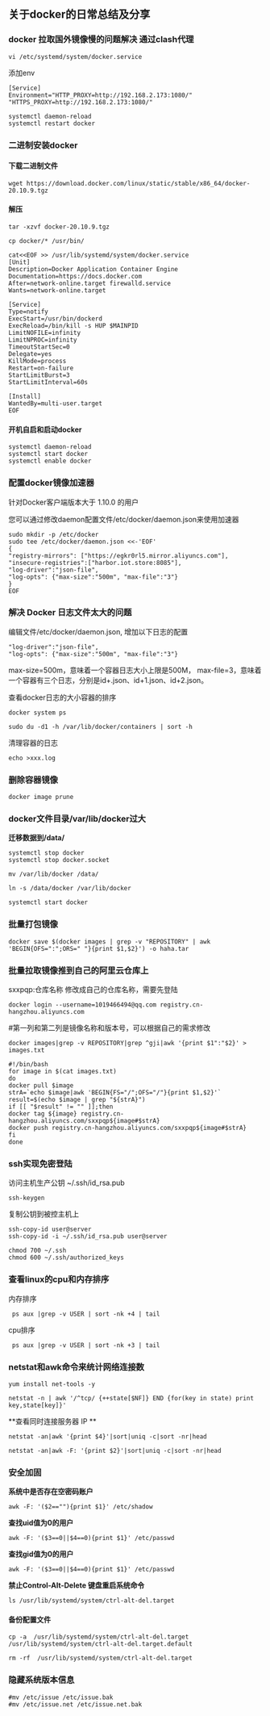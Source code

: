 ## 关于docker的日常总结及分享

### docker 拉取国外镜像慢的问题解决 通过clash代理

```
vi /etc/systemd/system/docker.service 
```
添加env
```
[Service]
Environment="HTTP_PROXY=http://192.168.2.173:1080/" "HTTPS_PROXY=http://192.168.2.173:1080/"
```
```
systemctl daemon-reload
systemctl restart docker
```

### 二进制安装docker
#### 下载二进制文件
```
wget https://download.docker.com/linux/static/stable/x86_64/docker-20.10.9.tgz
```
#### 解压
```
tar -xzvf docker-20.10.9.tgz
```
```
cp docker/* /usr/bin/
```
```
cat<<EOF >> /usr/lib/systemd/system/docker.service
[Unit]
Description=Docker Application Container Engine
Documentation=https://docs.docker.com
After=network-online.target firewalld.service
Wants=network-online.target

[Service]
Type=notify
ExecStart=/usr/bin/dockerd
ExecReload=/bin/kill -s HUP $MAINPID
LimitNOFILE=infinity
LimitNPROC=infinity
TimeoutStartSec=0
Delegate=yes
KillMode=process
Restart=on-failure
StartLimitBurst=3
StartLimitInterval=60s

[Install]
WantedBy=multi-user.target
EOF
```
#### 开机自启和启动docker
```
systemctl daemon-reload
systemctl start docker
systemctl enable docker
```





### 配置docker镜像加速器

针对Docker客户端版本大于 1.10.0 的用户

您可以通过修改daemon配置文件/etc/docker/daemon.json来使用加速器

```
sudo mkdir -p /etc/docker
sudo tee /etc/docker/daemon.json <<-'EOF'
{
"registry-mirrors": ["https://egkr0rl5.mirror.aliyuncs.com"],
"insecure-registries":["harbor.iot.store:8085"],
"log-driver":"json-file",
"log-opts": {"max-size":"500m", "max-file":"3"}
}
EOF
```



### **解决 Docker 日志文件太大的问题**

编辑文件/etc/docker/daemon.json, 增加以下日志的配置

```
"log-driver":"json-file",
"log-opts": {"max-size":"500m", "max-file":"3"}
```

max-size=500m，意味着一个容器日志大小上限是500M，
max-file=3，意味着一个容器有三个日志，分别是id+.json、id+1.json、id+2.json。

查看docker日志的大小容器的排序

```
docker system ps
```

```
sudo du -d1 -h /var/lib/docker/containers | sort -h
```

清理容器的日志

```
echo >xxx.log
```

### 删除容器镜像

```
docker image prune
```

### docker文件目录/var/lib/docker过大 

**迁移数据到/data/**

```
systemctl stop docker
systemctl stop docker.socket
```

```
mv /var/lib/docker /data/
```

```
ln -s /data/docker /var/lib/docker
```

```
systemctl start docker
```
### 批量打包镜像
```
docker save $(docker images | grep -v "REPOSITORY" | awk 'BEGIN{OFS=":";ORS=" "}{print $1,$2}') -o haha.tar
```
### 批量拉取镜像推到自己的阿里云仓库上
sxxpqp:仓库名称 修改成自己的仓库名称，需要先登陆
```
docker login --username=1019466494@qq.com registry.cn-hangzhou.aliyuncs.com
```
#第一列和第二列是镜像名称和版本号，可以根据自己的需求修改
```
docker images|grep -v REPOSITORY|grep ^gji|awk '{print $1":"$2}' > images.txt
```
```
#!/bin/bash
for image in $(cat images.txt)
do
docker pull $image
strA=`echo $image|awk 'BEGIN{FS="/";OFS="/"}{print $1,$2}'`
result=$(echo $image | grep "${strA}")
if [[ "$result" != "" ]];then
docker tag ${image} registry.cn-hangzhou.aliyuncs.com/sxxpqp${image#$strA}
docker push registry.cn-hangzhou.aliyuncs.com/sxxpqp${image#$strA}
fi
done
```

### ssh实现免密登陆

访问主机生产公钥 ~/.ssh/id_rsa.pub

```
ssh-keygen
```

复制公钥到被控主机上

```
ssh-copy-id user@server
ssh-copy-id -i ~/.ssh/id_rsa.pub user@server

chmod 700 ~/.ssh
chmod 600 ~/.ssh/authorized_keys
```

### 查看linux的cpu和内存排序

内存排序

```
 ps aux |grep -v USER | sort -nk +4 | tail 
```

cpu排序

```
 ps aux |grep -v USER | sort -nk +3 | tail 
```

### netstat和awk命令来统计网络连接数

```
yum install net-tools -y
```

```
netstat -n | awk '/^tcp/ {++state[$NF]} END {for(key in state) print key,state[key]}'
```

**查看同时连接服务器 IP **

```
netstat -an|awk '{print $4}'|sort|uniq -c|sort -nr|head
```

```
netstat -an|awk -F: '{print $2}'|sort|uniq -c|sort -nr|head
```

### 安全加固

**系统中是否存在空密码账户**

```
awk -F: '($2==""){print $1}' /etc/shadow
```

**查找uid值为0的用户**

```
awk -F: '($3==0||$4==0){print $1}' /etc/passwd
```

**查找gid值为0的用户**

```
awk -F: '($3==0||$4==0){print $1}' /etc/passwd
```



**禁止Control-Alt-Delete 键盘重启系统命令**

```
ls /usr/lib/systemd/system/ctrl-alt-del.target
```



#### **备份配置文件**

```
cp -a  /usr/lib/systemd/system/ctrl-alt-del.target         /usr/lib/systemd/system/ctrl-alt-del.target.default
```

```
rm -rf  /usr/lib/systemd/system/ctrl-alt-del.target
```

### **隐藏系统版本信息**

```
#mv /etc/issue /etc/issue.bak
#mv /etc/issue.net /etc/issue.net.bak
```

